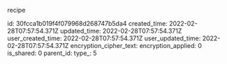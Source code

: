 recipe

id: 30fcca1b019f4f079968d268747b5da4
created_time: 2022-02-28T07:57:54.371Z
updated_time: 2022-02-28T07:57:54.371Z
user_created_time: 2022-02-28T07:57:54.371Z
user_updated_time: 2022-02-28T07:57:54.371Z
encryption_cipher_text: 
encryption_applied: 0
is_shared: 0
parent_id: 
type_: 5